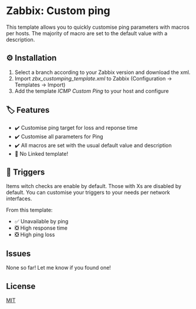# Zabbix: Custom ping

This template allows you to quickly customise ping parameters with macros per hosts. The majority of macro are set to the default value with a description.

## ⚙️ Installation

1. Select a branch according to your Zabbix version and download the xml.
2. Import *zbx_customping_template.xml* to Zabbix (Configuration -> Templates -> Import)
3. Add the template *ICMP Custom Ping* to your host and configure 

## 🏷️ Features
- ✔️ Customise ping target for loss and reponse time
- ✔️ Customise all parameters for Ping
- ✔️ All macros are set with the usual default value and description
- 🔶 No Linked template!

## 📣 Triggers
Items witch checks are enable by default. Those with Xs are disabled by default. You can customise your triggers to your needs per network interfaces.

From this template:
- ✅ Unavailable by ping
- ❎ High response time
- ❎ High ping loss

## Issues
None so far! Let me know if you found one!


## License
[MIT](https://choosealicense.com/licenses/mit/)

